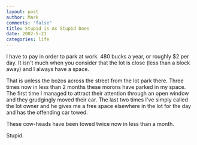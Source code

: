 ```yaml
--- 
layout: post
author: Mark
comments: "false"
title: Stupid is As Stupid Does
date: 2002-5-21
categories: life
---
```

I have to pay in order to park at work. 480 bucks a year, or roughly $2 per day. It isn't much when you consider that the lot is close (less than a block away) and I always have a space.

That is unless the bozos across the street from the lot park there. Three times now in less than 2 months these morons have parked in my space. The first time I managed to attract their attention through an open window and they grudgingly moved their car. The last two times I've simply called the lot owner and he gives me a free space elsewhere in the lot for the day and has the offending car towed.

These cow-heads have been towed twice now in less than a month.

Stupid.
